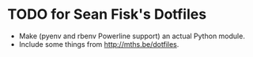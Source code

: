 TODO for Sean Fisk's Dotfiles
=============================

* Make (pyenv and rbenv Powerline support) an actual Python module.
* Include some things from http://mths.be/dotfiles.
